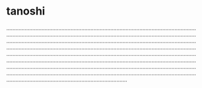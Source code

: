 # tanoshi

...............................................................................................................................................................................................................................................................................................................................................................................................................................................................................................................................................................................................................................................................................................................................................................................................................................................................................................................................................................................................................................................................................................................